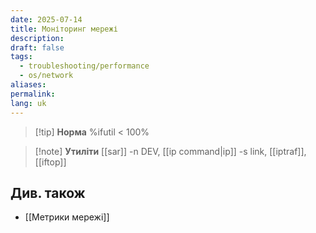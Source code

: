 ```yaml
---
date: 2025-07-14
title: Моніторинг мережі
description: 
draft: false
tags:
  - troubleshooting/performance
  - os/network
aliases: 
permalink: 
lang: uk
---
```


> [!tip] **Норма**
> %ifutil < 100%

> [!note] **Утиліти**
> [[sar]] -n DEV, [[ip command|ip]] -s link, [[iptraf]], [[iftop]]

## Див. також

- [[Метрики мережі]]